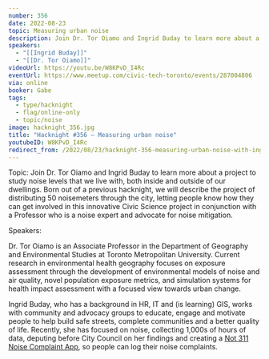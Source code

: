 ```yaml
---
number: 356
date: 2022-08-23
topic: Measuring urban noise
description: Join Dr. Tor Oiamo and Ingrid Buday to learn more about a project to study noise levels that we live with, both inside and outside of our dwellings. Born out of a previous hacknight, we will describe the project of distributing 50 noisemeters through the city, letting people know how they can get involved in this innovative Civic Science project in conjunction with a Professor who is a noise expert and advocate for noise mitigation.
speakers:
  - "[[Ingrid Buday]]"
  - "[[Dr. Tor Oiamo]]"
videoUrl: https://youtu.be/W8KPvD_I4Rc
eventUrl: https://www.meetup.com/civic-tech-toronto/events/287004806
via: online
booker: Gabe
tags:
  - type/hacknight
  - flag/online-only
  - topic/noise
image: hacknight_356.jpg
title: "Hacknight #356 – Measuring urban noise"
youtubeID: W8KPvD_I4Rc
redirect_from: /2022/08/23/hacknight-356-measuring-urban-noise-with-ingrid-buday-dr-tor-oiamo/
---
```


Topic:
Join Dr. Tor Oiamo and Ingrid Buday to learn more about a project to study noise levels that we live with, both inside and outside of our dwellings. Born out of a previous hacknight, we will describe the project of distributing 50 noisemeters through the city, letting people know how they can get involved in this innovative Civic Science project in conjunction with a Professor who is a noise expert and advocate for noise mitigation.

Speakers:

Dr. Tor Oiamo is an Associate Professor in the Department of Geography and Environmental Studies at Toronto Metropolitan University. Current research in environmental health geography focuses on exposure assessment through the development of environmental models of noise and air quality, novel population exposure metrics, and simulation systems for health impact assessment with a focused view towards urban change.

Ingrid Buday, who has a background in HR, IT and (is learning) GIS, works with community and advocacy groups to educate, engage and motivate people to help build safe streets, complete communities and a better quality of life. Recently, she has focused on noise, collecting 1,000s of hours of data, deputing before City Council on her findings and creating a [Not 311 Noise Complaint App](https://arcg.is/jbTnj0), so people can log their noise complaints.